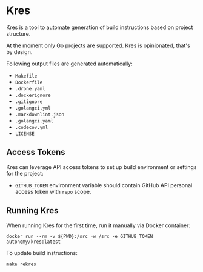# Kres

Kres is a tool to automate generation of build instructions based on project structure.

At the moment only Go projects are supported.
Kres is opinionated, that's by design.

Following output files are generated automatically:

* `Makefile`
* `Dockerfile`
* `.drone.yaml`
* `.dockerignore`
* `.gitignore`
* `.golangci.yml`
* `.markdownlint.json`
* `.golangci.yaml`
* `.codecov.yml`
* `LICENSE`

## Access Tokens

Kres can leverage API access tokens to set up build environment or settings for the project:

* `GITHUB_TOKEN` environment variable should contain GitHub API personal access token with `repo` scope.

## Running Kres

When running Kres for the first time, run it manually via Docker container:

    docker run --rm -v ${PWD}:/src -w /src -e GITHUB_TOKEN autonomy/kres:latest

To update build instructions:

    make rekres
